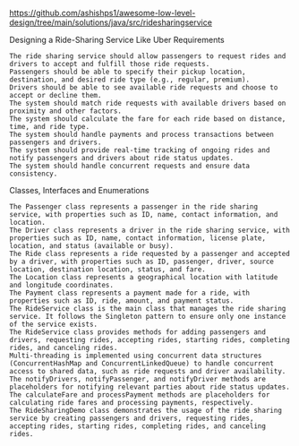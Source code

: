 https://github.com/ashishps1/awesome-low-level-design/tree/main/solutions/java/src/ridesharingservice

Designing a Ride-Sharing Service Like Uber
Requirements

    The ride sharing service should allow passengers to request rides and drivers to accept and fulfill those ride requests.
    Passengers should be able to specify their pickup location, destination, and desired ride type (e.g., regular, premium).
    Drivers should be able to see available ride requests and choose to accept or decline them.
    The system should match ride requests with available drivers based on proximity and other factors.
    The system should calculate the fare for each ride based on distance, time, and ride type.
    The system should handle payments and process transactions between passengers and drivers.
    The system should provide real-time tracking of ongoing rides and notify passengers and drivers about ride status updates.
    The system should handle concurrent requests and ensure data consistency.

Classes, Interfaces and Enumerations

    The Passenger class represents a passenger in the ride sharing service, with properties such as ID, name, contact information, and location.
    The Driver class represents a driver in the ride sharing service, with properties such as ID, name, contact information, license plate, location, and status (available or busy).
    The Ride class represents a ride requested by a passenger and accepted by a driver, with properties such as ID, passenger, driver, source location, destination location, status, and fare.
    The Location class represents a geographical location with latitude and longitude coordinates.
    The Payment class represents a payment made for a ride, with properties such as ID, ride, amount, and payment status.
    The RideService class is the main class that manages the ride sharing service. It follows the Singleton pattern to ensure only one instance of the service exists.
    The RideService class provides methods for adding passengers and drivers, requesting rides, accepting rides, starting rides, completing rides, and canceling rides.
    Multi-threading is implemented using concurrent data structures (ConcurrentHashMap and ConcurrentLinkedQueue) to handle concurrent access to shared data, such as ride requests and driver availability.
    The notifyDrivers, notifyPassenger, and notifyDriver methods are placeholders for notifying relevant parties about ride status updates.
    The calculateFare and processPayment methods are placeholders for calculating ride fares and processing payments, respectively.
    The RideSharingDemo class demonstrates the usage of the ride sharing service by creating passengers and drivers, requesting rides, accepting rides, starting rides, completing rides, and canceling rides.
